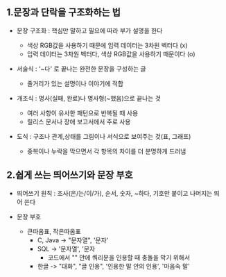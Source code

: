 ## 1.문장과 단락을 구조화하는 법
- 문장 구조화 : 핵심만 말하고 필요에 따라 부가 설명을 한다
    - 색상 RGB값을 사용하기 때문에 입력 데이터는 3차원 벡터다 (x)
    - 입력 데이터는 3차원 벡터다, 색상 RGB값을 사용하기 때문이다 (o)


- 서술식 : '~다' 로 끝나는 완전한 문장을 구성하는 글
    - 줄거리가 있는 설명이나 이야기에 적합

- 개조식 : 명사(실패, 완료)나 명사형(~했음)으로 끝나는 것
    - 여러 사항이 유사한 패턴으로 반복될 때 사용
    - 릴리스 문서나 장애 보고서에서 주로 사용

- 도식 : 구조나 관계,상태를 그림이나 서식으로 보여주는 것(표, 그래프)
    - 중복이나 누락을 막으면서 각 항목의 차이를 더 분명하게 드러냄


## 2.쉽게 쓰는 띄어쓰기와 문장 부호
- 띄어쓰기 원칙 : 조사(은/는/이/가), 순서, 숫자, ~하다, 기호만 붙이고 나머지는 띄어 쓴다

- 문장 부호
    - 큰따옴표, 작은따옴표 
        - C, Java -> "문자열", '문자'
        - SQL -> '문자열', '문자
            - 코드에서 "" 안에 쿼리문을 인용할 때 충돌을 막기 위해서
        - 한글 -> "대화", "글 인용", '인용한 말 안의 인용', '마음속 말' 